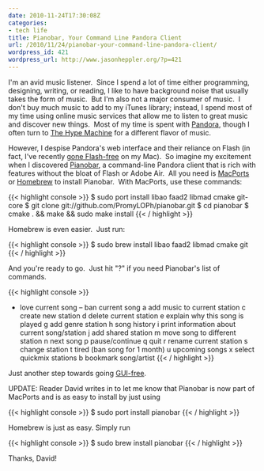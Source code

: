 ```yaml
---
date: 2010-11-24T17:30:08Z
categories:
- tech life
title: Pianobar, Your Command Line Pandora Client
url: /2010/11/24/pianobar-your-command-line-pandora-client/
wordpress_id: 421
wordpress_url: http://www.jasonheppler.org/?p=421
---
```


I'm an avid music listener.  Since I spend a lot of time either programming, designing, writing, or reading, I like to have background noise that usually takes the form of music.  But I'm also not a major consumer of music.  I don't buy much music to add to my iTunes library; instead, I spend most of my time using online music services that allow me to listen to great music and discover new things.  Most of my time is spent with <a href="http://www.pandora.com">Pandora</a>, though I often turn to <a href="http://www.hypem.com">The Hype Machine</a> for a different flavor of music. <!--more-->

However, I despise Pandora's web interface and their reliance on Flash (in fact, I've recently <a href="http://daringfireball.net/2010/11/flash_free_and_cheating_with_google_chrome">gone Flash-free</a> on my Mac).  So imagine my excitement when I discovered <a href="http://github.com/PromyLOPh/pianobar">Pianobar</a>, a command-line Pandora client that is rich with features without the bloat of Flash or Adobe Air.  All you need is <a href="http://www.macports.org/">MacPorts</a> or <a href="http://github.com/mxcl/homebrew">Homebrew</a> to install Pianobar.  With MacPorts, use these commands:

{{< highlight console >}}
$ sudo port install libao faad2 libmad cmake git-core
$ git clone git://github.com/PromyLOPh/pianobar.git
$ cd pianobar
$ cmake . &amp;&amp; make &amp;&amp; sudo make install
{{< / highlight >}}

Homebrew is even easier.  Just run:

{{< highlight console >}}
$ sudo brew install libao faad2 libmad cmake git
{{< / highlight >}}

And you're ready to go.  Just hit "?" if you need Pianobar's list of commands.

{{< highlight console >}}
+ love current song
– ban current song
a add music to current station
c create new station
d delete current station
e explain why this song is played
g add genre station
h song history
i print information about current song/station
j add shared station
m move song to different station
n next song
p pause/continue
q quit
r rename current station
s change station
t tired (ban song for 1 month)
u upcoming songs
x select quickmix stations
b bookmark song/artist
{{< / highlight >}}

Just another step towards going <a href="http://twitter.com/#!/jaheppler/status/24679139192">GUI-free</a>.

UPDATE: Reader David writes in to let me know that Pianobar is now part of MacPorts and is as easy to install by just using

{{< highlight console >}}
$ sudo port install pianobar
{{< / highlight >}}

Homebrew is just as easy.  Simply run

{{< highlight console >}}
$ sudo brew install pianobar
{{< / highlight >}}

Thanks, David!

